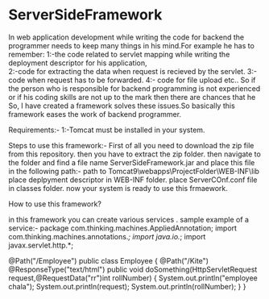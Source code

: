 # ServerSideFramework
In web application development while writing the code for backend the programmer needs to keep many things in his mind.For example he has to remember:
1:-the code related to servlet mapping  while writing  the deployment descriptor for his application,  
2:-code for extracting the data when request is recieved by the servlet.
3:-code when request has to be forwarded.
4:- code for file upload etc..
So if the person who is responsible for backend programming is not experienced or  if his coding skills are not up to the mark then there are chances that he 
So, I have created a framework solves these issues.So basically  this framework eases the work of backend programmer.


Requirements:-
1:-Tomcat must be installed in your system.

Steps to use this framework:-
First of all you need to download the zip file from this repository.
then you have to extract the zip folder.
then navigate to the folder and find a file name ServerSideFramework.jar and place this file in the following path:-
path to Tomcat9\webapps\ProjectFolder\WEB-INF\lib
place deplpyment descriptor in WEB-INF folder.
place ServerCOnf.conf file in classes folder.
now your system is ready to use this frmaework.

How to use this framework?

in this framework you can create various services .
sample example of a service:-
package com.thinking.machines.AppliedAnnotation;
import com.thinking.machines.annotations.*;
import java.io.*;
import javax.servlet.http.*;

@Path("/Employee")
public class Employee
{
@Path("/Kite") @ResponseType("text/html") 
public void doSomething(HttpServletRequest request,@RequestData("rr")int rollNumber)
{
System.out.println("employee chala");
System.out.println(request);
System.out.println(rollNumber);
}
}
